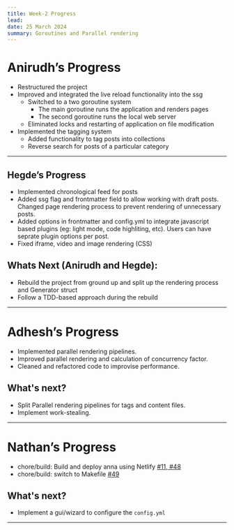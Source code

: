 ```yaml
---
title: Week-2 Progress
lead:
date: 25 March 2024
summary: Goroutines and Parallel rendering
---
```


# Anirudh’s Progress

- Restructured the project
- Improved and integrated the live reload functionality into the ssg
  - Switched to a two goroutine system
    - The main goroutine runs the application and renders pages
    - The second goroutine runs the local web server
  - Eliminated locks and restarting of application on file modification
- Implemented the tagging system
  - Added functionality to tag posts into collections
  - Reverse search for posts of a particular category

---

## Hegde’s Progress

- Implemented chronological feed for posts
- Added ssg flag and frontmatter field to allow working with draft posts. Changed page rendering process to prevent rendering of unnecessary posts.
- Added options in frontmatter and config.yml to integrate javascript based plugins (eg: light mode, code highliting, etc). Users can have seprate plugin options per post.
- Fixed iframe, video and image rendering (CSS)

## Whats Next (Anirudh and Hegde):

- Rebuild the project from ground up and split up the rendering process and Generator struct
- Follow a TDD-based approach during the rebuild

---

# Adhesh’s Progress

- Implemented parallel rendering pipelines.
- Improved parallel rendering and calculation of concurrency factor.
- Cleaned and refactored code to improvise performance.


## What's next?

- Split Parallel rendering pipelines for tags and content files.
- Implement work-stealing.

---

# Nathan’s Progress

- chore/build: Build and deploy anna using Netlify [#11, #48](https://github.com/acmpesuecc/anna/pull/48)
- chore/build: switch to Makefile [#49](https://github.com/acmpesuecc/anna/pull/49)

## What's next?

- Implement a gui/wizard to configure the `config.yml`

---
